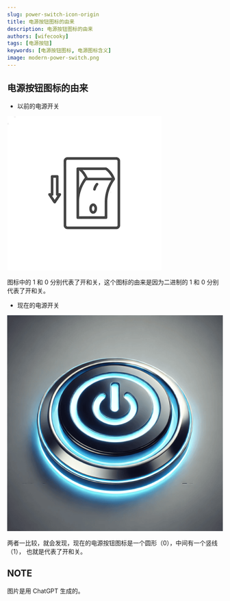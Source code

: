 ```yaml
---
slug: power-switch-icon-origin
title: 电源按钮图标的由来
description: 电源按钮图标的由来
authors: [wifecooky]
tags: [电源按钮]
keywords: [电源按钮图标, 电源图标含义]
image: modern-power-switch.png
---
```


## 电源按钮图标的由来

- 以前的电源开关

![img](tradional-power-switch.png)

图标中的 1 和 0 分别代表了开和关，这个图标的由来是因为二进制的 1 和 0 分别代表了开和关。

- 现在的电源开关

![img](modern-power-switch.png)

两者一比较，就会发现，现在的电源按钮图标是一个圆形（0），中间有一个竖线（1）， 也就是代表了开和关。

## NOTE

图片是用 ChatGPT 生成的。
